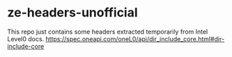 # ze-headers-unofficial
This repo just contains some headers extracted temporarily from Intel Level0 docs.
https://spec.oneapi.com/oneL0/api/dir_include_core.html#dir-include-core

